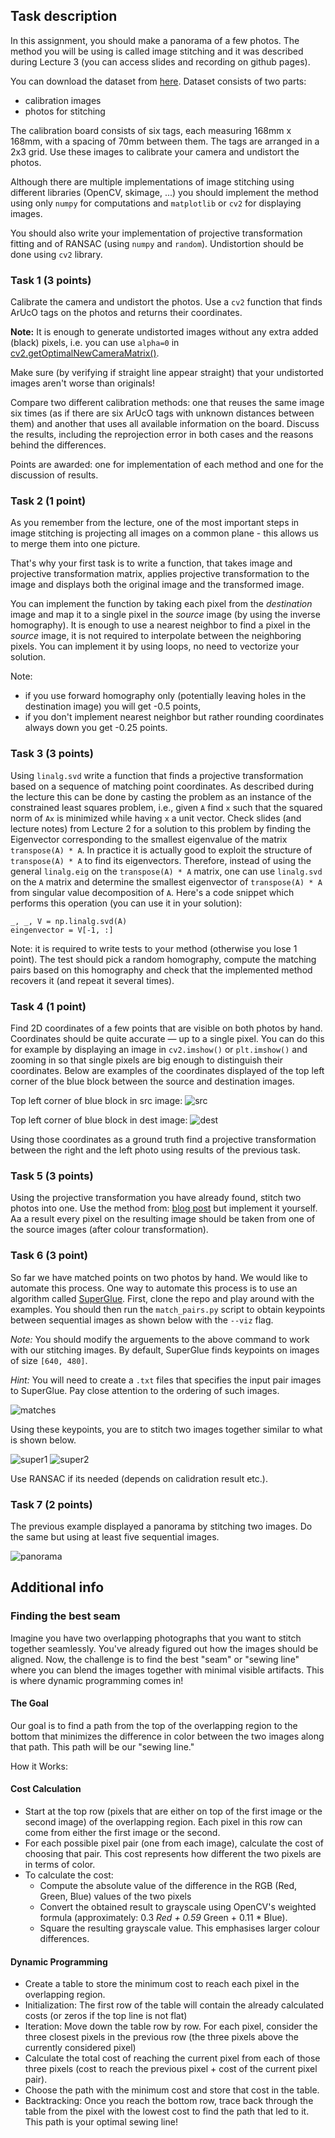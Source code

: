 ## Task description

In this assignment, you should make a panorama of a few photos. The method you will be using is called image stitching and it was described during Lecture 3 (you can access slides and recording on github pages).

You can download the dataset from [here](https://www.mimuw.edu.pl/~ciebie/rc24-25). Dataset consists of two parts:

* calibration images
* photos for stitching

The calibration board consists of six tags, each measuring 168mm x 168mm, with a spacing of 70mm between them. The tags are arranged in a 2x3 grid. Use these images to calibrate your camera and undistort the photos.

Although there are multiple implementations of image stitching using different libraries (OpenCV, skimage, ...) you should implement the method using only `numpy` for computations and `matplotlib` or `cv2` for displaying images.

You should also write your implementation of projective transformation fitting and of RANSAC (using `numpy` and `random`). Undistortion should be done using `cv2` library.

### Task 1 (3 points)

Calibrate the camera and undistort the photos. Use a `cv2` function that finds ArUcO tags on the photos and returns their coordinates.

**Note:** It is enough to generate undistorted images without any extra added (black) pixels,
i.e. you can use `alpha=0` in
[cv2.getOptimalNewCameraMatrix()](https://docs.opencv.org/4.6.0/d9/d0c/group__calib3d.html#ga7a6c4e032c97f03ba747966e6ad862b1).

Make sure (by verifying if straight line appear straight) that your undistorted images aren't worse than originals!

Compare two different calibration methods: one that reuses the same image six times (as if there are six ArUcO tags with unknown distances between them) and another that uses all available information on the board. Discuss the results, including the reprojection error in both cases and the reasons behind the differences.

Points are awarded: one for implementation of each method and one for the discussion of results.

### Task 2 (1 point)

As you remember from the lecture, one of the most important steps in image stitching is projecting all images on a common plane - this allows us to merge them into one picture.

That's why your first task is to write a function, that takes image and projective transformation matrix, applies projective transformation to the image and displays both the original image and the transformed image.

You can implement the function by taking each pixel from the *destination* image and map it to a single pixel in the *source* image (by using the inverse homography).
It is enough to use a nearest neighbor to find a pixel in the *source* image, it is not required to interpolate between the neighboring pixels.
You can implement it by using loops, no need to vectorize your solution.

Note:

* if you use forward homography only (potentially leaving holes in the destination image) you will get -0.5 points,
* if you don't implement nearest neighbor but rather rounding coordinates always down you get -0.25 points.

### Task 3 (3 points)

Using `linalg.svd` write a function that finds a projective transformation based on a sequence of matching point coordinates.
As described during the lecture this can be done by casting the problem as an instance of the
constrained least squares problem, i.e., given `A` find `x` such that the squared norm of `Ax` is minimized
while having `x` a unit vector.
Check slides (and lecture notes) from Lecture 2  for a solution to this problem by finding the
Eigenvector corresponding to the smallest eigenvalue of the matrix `transpose(A) * A`.
In practice it is actually good to exploit the structure of `transpose(A) * A` to find its eigenvectors. Therefore, instead of using the general `linalg.eig` on the `transpose(A) * A` matrix, one can use `linalg.svd` on the `A` matrix and determine the smallest eigenvector of `transpose(A) * A` from singular value decomposition of `A`. Here's a code snippet which performs this operation (you can use it in your solution):

```
_, _, V = np.linalg.svd(A)
eingenvector = V[-1, :]
```

Note: it is required to write tests to your method (otherwise you lose 1 point).
The test should pick a random homography, compute the matching pairs based
on this homography and check that the implemented method recovers it (and repeat it several times).

### Task 4 (1 point)

Find 2D coordinates of a few points that are visible on both photos by hand.
Coordinates should be quite accurate — up to a single pixel.
You can do this for example by displaying an image in `cv2.imshow()` or `plt.imshow()`
and zooming in so that single pixels are big enough to distinguish their coordinates. Below are examples of the coordinates displayed of the top left corner of the blue block between the source and destination images.

Top left corner of blue block in src image:
![src](imgs/src.png)

Top left corner of blue block in dest image:
![dest](imgs/dest.png)

Using those coordinates as a ground truth find a projective transformation between the right and the left photo using results of the previous task.

### Task 5 (3 points)

Using the projective transformation you have already found, stitch two photos into one. Use the method from: [blog post](https://zhvillues.tumblr.com/post/121179893006/fast-panorama-stitching-using-dp-to-find-optimal) but implement it yourself. Aa a result every pixel on the resulting image should be taken from one of the source images (after colour transformation).

### Task 6 (3 point)

So far we have matched points on two photos by hand. We would like to automate this process. One way to automate this process is to use an algorithm called [SuperGlue](https://github.com/magicleap/SuperGluePretrainedNetwork). First, clone the repo and play around with the examples. You should then run the `match_pairs.py` script to obtain keypoints between sequential images as shown below with the `--viz` flag.

*Note:* You should modify the arguements to the above command to work with our stitching images. By default, SuperGlue finds keypoints on images of size `[640, 480]`.

*Hint:* You will need to create a `.txt` files that specifies the input pair images to SuperGlue. Pay close attention to the ordering of such images.

![matches](imgs/img2_img1_matches.png)

Using these keypoints, you are to stitch two images together similar to what is shown below.

![super1](imgs/superglue1.png)
![super2](imgs/superglue2.png)

Use RANSAC if its needed (depends on calidration result etc.).

### Task 7 (2 points)

The previous example displayed a panorama by stitching two images. Do the same but using at least five sequential images.

![panorama](imgs/panorama.png)

## Additional info

### Finding the best seam

Imagine you have two overlapping photographs that you want to stitch together seamlessly.
You've already figured out how the images should be aligned.
Now, the challenge is to find the best "seam" or "sewing line" where you can blend the images together with minimal visible artifacts.
This is where dynamic programming comes in!

#### The Goal

Our goal is to find a path from the top of the overlapping region to the bottom that minimizes the difference in color between the two images along that path.
This path will be our "sewing line."

How it Works:

#### Cost Calculation

* Start at the top row (pixels that are either on top of the first image or the second image) of the overlapping region.
Each pixel in this row can come from either the first image or the second.
* For each possible pixel pair (one from each image), calculate the cost of choosing that pair.
This cost represents how different the two pixels are in terms of color.
* To calculate the cost:
  * Compute the absolute value of the difference in the RGB (Red, Green, Blue) values of the two pixels
  * Convert the obtained result to grayscale using OpenCV's weighted formula (approximately: 0.3 *Red + 0.59* Green + 0.11 * Blue).
  * Square the resulting grayscale value.
  This emphasises larger colour differences.

#### Dynamic Programming

* Create a table to store the minimum cost to reach each pixel in the overlapping region.
* Initialization: The first row of the table will contain the already calculated costs (or zeros if the top line is not flat)
* Iteration: Move down the table row by row.
For each pixel, consider the three closest pixels in the previous row (the three pixels above the currently considered pixel)
* Calculate the total cost of reaching the current pixel from each of those three pixels (cost to reach the previous pixel + cost of the current pixel pair).
* Choose the path with the minimum cost and store that cost in the table.
* Backtracking: Once you reach the bottom row, trace back through the table from the pixel with the lowest cost to find the path that led to it.
This path is your optimal sewing line!
